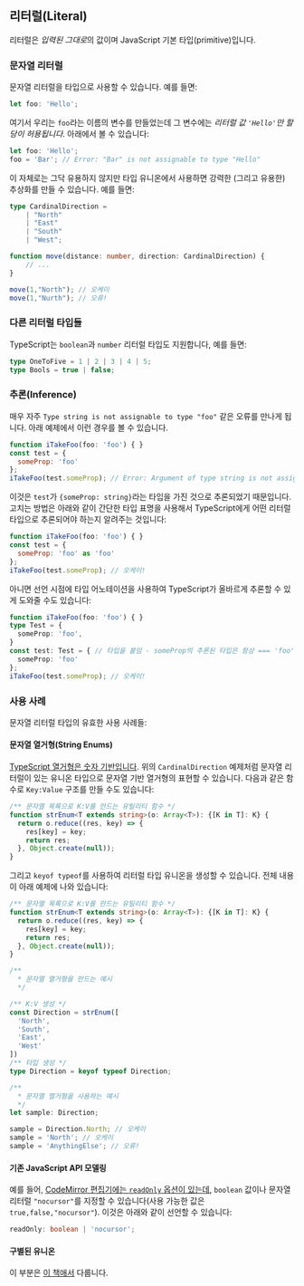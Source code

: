 ## 리터럴(Literal)
리터럴은 *입력된 그대로*의 값이며 JavaScript 기본 타입(primitive)입니다. 

### 문자열 리터럴

문자열 리터럴을 타입으로 사용할 수 있습니다. 예를 들면:

```ts
let foo: 'Hello';
```

여기서 우리는 `foo`라는 이름의 변수를 만들었는데 그 변수에는 *리터럴 값 `'Hello'`만 할당이 허용됩니다*. 아래에서 볼 수 있습니다:

```ts
let foo: 'Hello';
foo = 'Bar'; // Error: "Bar" is not assignable to type "Hello"
```

이 자체로는 그닥 유용하지 않지만 타입 유니온에서 사용하면 강력한 (그리고 유용한) 추상화를 만들 수 있습니다. 예를 들면:

```ts
type CardinalDirection =
    | "North"
    | "East"
    | "South"
    | "West";

function move(distance: number, direction: CardinalDirection) {
    // ...
}

move(1,"North"); // 오케이
move(1,"Nurth"); // 오류!
```

### 다른 리터럴 타입들
TypeScript는 `boolean`과 `number` 리터럴 타입도 지원합니다, 예를 들면:

```ts
type OneToFive = 1 | 2 | 3 | 4 | 5;
type Bools = true | false;
```

### 추론(Inference)
매우 자주 `Type string is not assignable to type "foo"` 같은 오류를 만나게 됩니다. 아래 예제에서 이런 경우를 볼 수 있습니다.

```js
function iTakeFoo(foo: 'foo') { }
const test = {
  someProp: 'foo'
};
iTakeFoo(test.someProp); // Error: Argument of type string is not assignable to parameter of type 'foo'
```

이것은 `test`가 `{someProp: string}`라는 타입을 가진 것으로 추론되었기 때문입니다. 고치는 방법은 아래와 같이 간단한 타입 표명을 사용해서 TypeScript에게 어떤 리터럴 타입으로 추론되어야 하는지 알려주는 것입니다:

```js
function iTakeFoo(foo: 'foo') { }
const test = {
  someProp: 'foo' as 'foo'
};
iTakeFoo(test.someProp); // 오케이!
```

아니면 선언 시점에 타입 어노테이션을 사용하여 TypeScript가 올바르게 추론할 수 있게 도와줄 수도 있습니다: 

```ts
function iTakeFoo(foo: 'foo') { }
type Test = {
  someProp: 'foo',
}
const test: Test = { // 타입을 붙임 - someProp의 추론된 타입은 항상 === 'foo'
  someProp: 'foo' 
}; 
iTakeFoo(test.someProp); // 오케이!
```

### 사용 사례
문자열 리터럴 타입의 유효한 사용 사례들:

#### 문자열 열거형(String Enums)

[TypeScript 열거형은 숫자 기반입니다](../enums.md). 위의 `CardinalDirection` 예제처럼 문자열 리터럴이 있는 유니온 타입으로 문자열 기반 열거형의 표현할 수 있습니다. 다음과 같은 함수로 `Key:Value` 구조를 만들 수도 있습니다:

```ts
/** 문자열 목록으로 K:V를 만드는 유틸리티 함수 */
function strEnum<T extends string>(o: Array<T>): {[K in T]: K} {
  return o.reduce((res, key) => {
    res[key] = key;
    return res;
  }, Object.create(null));
}
```

그리고 `keyof typeof`를 사용하여 리터럴 타입 유니온을 생성할 수 있습니다. 전체 내용이 아래 예제에 나와 있습니다:

```ts
/** 문자열 목록으로 K:V를 만드는 유틸리티 함수 */
function strEnum<T extends string>(o: Array<T>): {[K in T]: K} {
  return o.reduce((res, key) => {
    res[key] = key;
    return res;
  }, Object.create(null));
}

/**
  * 문자열 열거형을 만드는 예시
  */

/** K:V 생성 */
const Direction = strEnum([
  'North',
  'South',
  'East',
  'West'
])
/** 타입 생성 */
type Direction = keyof typeof Direction;

/** 
  * 문자열 열거형을 사용하는 예시
  */
let sample: Direction;

sample = Direction.North; // 오케이
sample = 'North'; // 오케이
sample = 'AnythingElse'; // 오류!
```

#### 기존 JavaScript API 모델링

예를 들어, [CodeMirror 편집기에는 `readOnly` 옵션이 있는데](https://codemirror.net/doc/manual.html#option_readOnly), `boolean` 값이나 문자열 리터럴 `"nocursor"`를 지정할 수 있습니다(사용 가능한 값은 `true,false,"nocursor"`). 이것은 아래와 같이 선언할 수 있습니다:

```ts
readOnly: boolean | 'nocursor';
```

#### 구별된 유니온

이 부분은 [이 책애서](./discriminated-unions.md) 다룹니다.

[](https://github.com/Microsoft/TypeScript/pull/5185)
